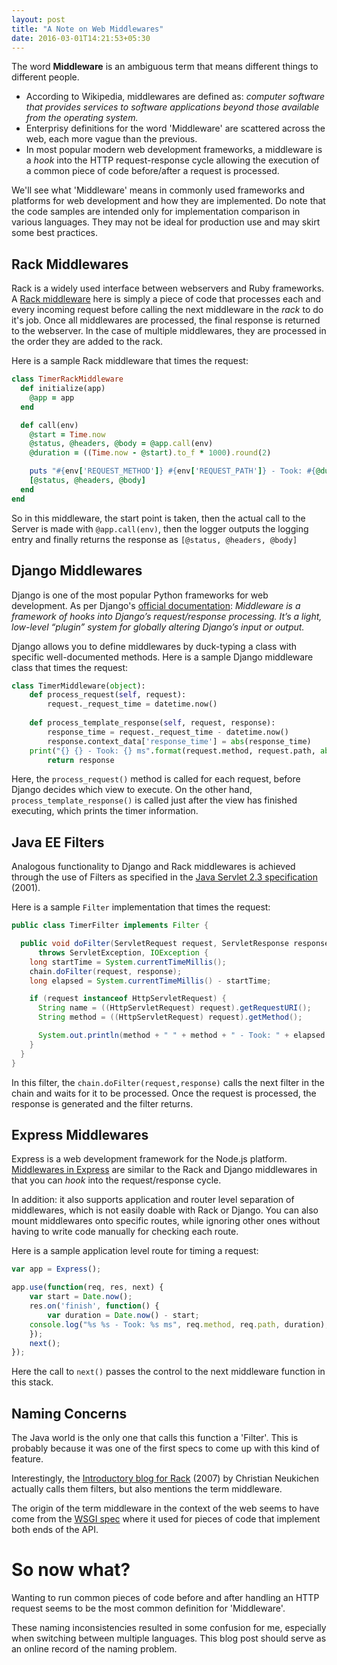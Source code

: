 ```yaml
---
layout: post
title: "A Note on Web Middlewares"
date: 2016-03-01T14:21:53+05:30
---
```


The word **Middleware** is an ambiguous term that means different things to different people.

* According to Wikipedia, middlewares are defined as: *computer software that provides services to software applications beyond those available from the operating system.* 
* Enterprisy definitions for the word 'Middleware' are scattered across the web, each more vague than the previous.
* In most popular modern web development frameworks, a middleware is a *hook* into the HTTP request-response cycle allowing the execution of a common piece of code before/after a request is processed.

We'll see what 'Middleware' means in commonly used frameworks and platforms for web development and how they are implemented.
Do note that the code samples are intended only for implementation comparison in various languages.
They may not be ideal for production use and may skirt some best practices.

## Rack Middlewares

Rack is a widely used interface between webservers and Ruby frameworks.
A [Rack middleware](http://www.rubydoc.info/github/rack/rack/master/file/README.rdoc) here is simply a piece of code that processes each and every incoming request before calling the next middleware in the *rack* to do it's job.
Once all middlewares are processed, the final response is returned to the webserver.
In the case of multiple middlewares, they are processed in the order they are added to the rack.

Here is a sample Rack middleware that times the request:

~~~ ruby
class TimerRackMiddleware
  def initialize(app)
    @app = app
  end

  def call(env)
    @start = Time.now
    @status, @headers, @body = @app.call(env)
    @duration = ((Time.now - @start).to_f * 1000).round(2)

    puts "#{env['REQUEST_METHOD']} #{env['REQUEST_PATH']} - Took: #{@duration} ms"
    [@status, @headers, @body]
  end
end
~~~

So in this middleware, the start point is taken, then the actual call to the Server is made with `@app.call(env)`, then the logger outputs the logging entry and finally returns the response as `[@status, @headers, @body]`

## Django Middlewares

Django is one of the most popular Python frameworks for web development.
As per Django's [official documentation](https://docs.djangoproject.com/en/1.9/topics/http/middleware/): *Middleware is a framework of hooks into Django’s request/response processing. It’s a light, low-level “plugin” system for globally altering Django’s input or output.*

Django allows you to define middlewares by duck-typing a class with specific well-documented methods.
Here is a sample Django middleware class that times the request:

~~~ python
class TimerMiddleware(object):
    def process_request(self, request):
        request._request_time = datetime.now()
 
    def process_template_response(self, request, response):
        response_time = request._request_time - datetime.now()
        response.context_data['response_time'] = abs(response_time)
	print("{} {} - Took: {} ms".format(request.method, request.path, abs(response_time)))
        return response
~~~

Here, the `process_request()` method is called for each request, before Django decides which view to execute.
On the other hand, `process_template_response()` is called just after the view has finished executing, which prints the timer information.

## Java EE Filters

Analogous functionality to Django and Rack middlewares is achieved through the use of Filters as specified in the [Java Servlet 2.3 specification](http://www.javaworld.com/article/2074918/java-web-development/servlet-2-3--new-features-exposed.html) (2001).

Here is a sample `Filter` implementation that times the request:

~~~ java
public class TimerFilter implements Filter {

  public void doFilter(ServletRequest request, ServletResponse response, FilterChain chain)
      throws ServletException, IOException {
    long startTime = System.currentTimeMillis();
    chain.doFilter(request, response);
    long elapsed = System.currentTimeMillis() - startTime;

    if (request instanceof HttpServletRequest) {
      String name = ((HttpServletRequest) request).getRequestURI();
      String method = ((HttpServletRequest) request).getMethod();

      System.out.println(method + " " + method + " - Took: " + elapsed + " ms");
    }
  }
}
~~~

In this filter, the `chain.doFilter(request,response)` calls the next filter in the chain and waits for it to be processed.
Once the request is processed, the response is generated and the filter returns.


## Express Middlewares

Express is a web development framework for the Node.js platform.
[Middlewares in Express](http://expressjs.com/en/guide/using-middleware.html) are similar to the Rack and Django middlewares in that you can *hook* into the request/response cycle.

In addition: it also supports application and router level separation of middlewares, which is not easily doable with Rack or Django.
You can also mount middlewares onto specific routes, while ignoring other ones without having to write code manually for checking each route.

Here is a sample application level route for timing a request:

~~~ javascript
var app = Express();

app.use(function(req, res, next) {
    var start = Date.now();
    res.on('finish', function() {
        var duration = Date.now() - start;
	console.log("%s %s - Took: %s ms", req.method, req.path, duration);
    });
    next();
});
~~~

Here the call to `next()` passes the control to the next middleware function in this stack.

## Naming Concerns


The Java world is the only one that calls this function a 'Filter'. This is probably because it was one of the first specs to come up with this kind of feature.

Interestingly, the [Introductory blog for Rack](http://chneukirchen.org/blog/archive/2007/02/introducing-rack.html) (2007) by Christian Neukichen actually calls them filters, but also mentions the term middleware.

The origin of the term middleware in the context of the web seems to have come from the [WSGI spec](https://en.wikipedia.org/wiki/Web_Server_Gateway_Interface#Specification_overview) where it used for pieces of code that implement both ends of the API.

# So now what? 

Wanting to run common pieces of code before and after handling an HTTP request seems to be the most common definition for 'Middleware'.

These naming inconsistencies resulted in some confusion for me, especially when switching between multiple languages.
This blog post should serve as an online record of the naming problem.
